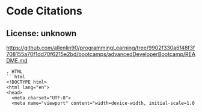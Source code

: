 # Code Citations

## License: unknown
https://github.com/allenlin90/programmingLearning/tree/9902f330a6f48f3f708155a70f1dd70f6215e2bd/bootcamps/advancedDeveloperBootcamp/README.md

```
. HTML
```html
<!DOCTYPE html>
<html lang="en">
<head>
  <meta charset="UTF-8">
  <meta name="viewport" content="width=device-width, initial-scale=1.0
```

